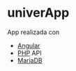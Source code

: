 # univerApp
App realizada con 

  * [Angular][1]
  * [PHP][2] API
  * [MariaDB][3]




[1]: https://angular.io/    "AngularJS"
[2]: http://php.net/        "PHP"
[3]: https://mariadb.org/   "MariaDB"





